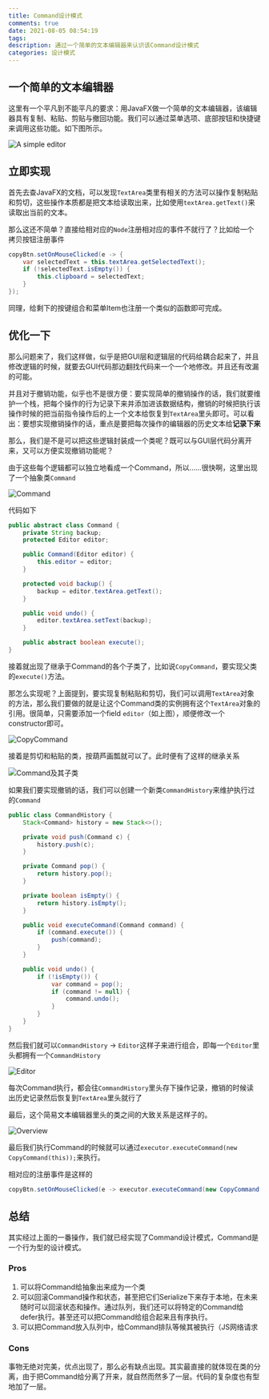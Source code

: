 ```yaml
---
title: Command设计模式
comments: true
date: 2021-08-05 08:54:19
tags:
description: 通过一个简单的文本编辑器来认识该Command设计模式
categories: 设计模式
---
```


## 一个简单的文本编辑器

这里有一个平凡到不能平凡的要求：用JavaFX做一个简单的文本编辑器，该编辑器具有复制、粘贴、剪贴与撤回功能。我们可以通过菜单选项、底部按钮和快捷键来调用这些功能。如下图所示。

![A simple editor](./a_simple_editor.png)

## 立即实现

首先去查JavaFX的文档，可以发现`TextArea`类里有相关的方法可以操作复制粘贴和剪切，这些操作本质都是把文本给读取出来，比如使用`textArea.getText()`来读取出当前的文本。

那么这还不简单？直接给相对应的`Node`注册相对应的事件不就行了？比如给一个拷贝按钮注册事件

```java
copyBtn.setOnMouseClicked(e -> {
    var selectedText = this.textArea.getSelectedText();
    if (!selectedText.isEmpty()) {
        this.clipboard = selectedText;
    }
});
```

同理，给剩下的按键组合和菜单Item也注册一个类似的函数即可完成。

## 优化一下

那么问题来了，我们这样做，似乎是把GUI层和逻辑层的代码给耦合起来了，并且修改逻辑的时候，就要去GUI代码那边翻找代码来一个一个地修改。并且还有改漏的可能。

并且对于撤销功能，似乎也不是很方便：要实现简单的撤销操作的话，我们就要维护一个栈，把每个操作的行为记录下来并添加进该数据结构，撤销的时候把执行该操作时候的把当前指令操作后的上一个文本给恢复到`TextArea`里头即可。可以看出：要想实现撤销操作的话，重点是要把每次操作的编辑器的历史文本给**记录下来**

那么，我们是不是可以把这些逻辑封装成一个类呢？既可以与GUI层代码分离开来，又可以方便实现撤销功能呢？

由于这些每个逻辑都可以独立地看成一个Command，所以......很快啊，这里出现了一个抽象类`Command`

![Command](./Command.png)

代码如下

```java
public abstract class Command {
    private String backup;
    protected Editor editor;

    public Command(Editor editor) {
        this.editor = editor;
    }

    protected void backup() {
        backup = editor.textArea.getText();
    }

    public void undo() {
        editor.textArea.setText(backup);
    }

    public abstract boolean execute();
}
```

接着就出现了继承于Command的各个子类了，比如说`CopyCommand`，要实现父类的`execute()`方法。

那怎么实现呢？上面提到，要实现复制粘贴和剪切，我们可以调用`TextArea`对象的方法，那么我们要做的就是让这个Command类的实例拥有这个`TextArea`对象的引用。很简单，只需要添加一个field `editor`（如上图），顺便修改一个constructor即可。

![CopyCommand](./CopyCommand.png)

接着是剪切和粘贴的类，按葫芦画瓢就可以了。此时便有了这样的继承关系

![Command及其子类](./Command_and_its_sons.png)

如果我们要实现撤销的话，我们可以创建一个新类`CommandHistory`来维护执行过的`Command`

```java
public class CommandHistory {
    Stack<Command> history = new Stack<>();

    private void push(Command c) {
        history.push(c);
    }

    private Command pop() {
        return history.pop();
    }

    private boolean isEmpty() {
        return history.isEmpty();
    }

    public void executeCommand(Command command) {
        if (command.execute()) {
            push(command);
        }
    }

    public void undo() {
        if (!isEmpty()) {
            var command = pop();
            if (command != null) {
                command.undo();
            }
        }
    }
}
```

然后我们就可以`CommandHistory` -> `Editor`这样子来进行组合，即每一个`Editor`里头都拥有一个`CommandHistory`

![Editor](./Editor.png)

每次Command执行，都会往`CommandHistory`里头存下操作记录，撤销的时候读出历史记录然后恢复到`TextArea`里头就行了

最后，这个简易文本编辑器里头的类之间的大致关系是这样子的。

![Overview](./Overview.png)

最后我们执行Command的时候就可以通过`executor.executeCommand(new CopyCommand(this));`来执行。

相对应的注册事件是这样的

```java
copyBtn.setOnMouseClicked(e -> executor.executeCommand(new CopyCommand(this)));
```

## 总结

其实经过上面的一番操作，我们就已经实现了Command设计模式，Command是一个行为型的设计模式。

### Pros

1. 可以将Command给抽象出来成为一个类
2. 可以回滚Command操作和状态，甚至把它们Serialize下来存于本地，在未来随时可以回滚状态和操作。通过队列，我们还可以将特定的Command给defer执行。甚至还可以把Command给组合起来且有序执行。
3. 可以把Command放入队列中，给Command排队等候其被执行（JS网络请求

### Cons

事物无绝对完美，优点出现了，那么必有缺点出现。其实最直接的就体现在类的分离，由于把Command给分离了开来，就自然而然多了一层。代码的复杂度也有型地加了一层。